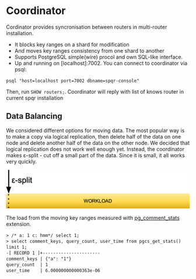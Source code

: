 # Coordinator

Cordinator provides syncronisation between routers in multi-router installation.
- It blocks key ranges on a shard for modification
- And moves key ranges consistency from one shard to another
- Supports PostgreSQL simple(wire) procol and own SQL-like interface.
- Up and running on [localhost]:7002. You can connect to coordinator via psql:

```
psql "host=localhost port=7002 dbname=spqr-console"
```

Then, run `SHOW routers;`. Coordinator will reply with list of knows router in current spqr installation

## Data Balancing

We considered different options for moving data. The most popular way is to make a copy via logical replication, then delete half of the data on one node and delete another half of the data on the other node. We decided that logical replication does not work well enough yet. Instead, the coordinator makes ε-split - cut off a small part of the data. Since it is small, it all works very quickly.

![ε-split](e-split.png "ε-split")

The load from the moving key ranges measured with [pg_comment_stats](https://github.com/munakoiso/pg_comment_stats) extension.

```
> /* a: 1 c: hmm*/ select 1;
> select comment_keys, query_count, user_time from pgcs_get_stats() limit 1;
-[ RECORD 1 ]+----------------------
comment_keys | {"a": "1"}
query_count  | 1
user_time    | 6.000000000000363e-06
```

